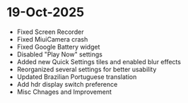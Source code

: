 # 19-Oct-2025
- Fixed Screen Recorder
- Fixed MiuiCamera crash
- Fixed Google Battery widget
- Disabled "Play Now" settings
- Added new Quick Settings tiles and enabled blur effects
- Reorganized several settings for better usability
- Updated Brazilian Portuguese translation
- Add hdr display switch preference
- Misc Chnages and Improvement
